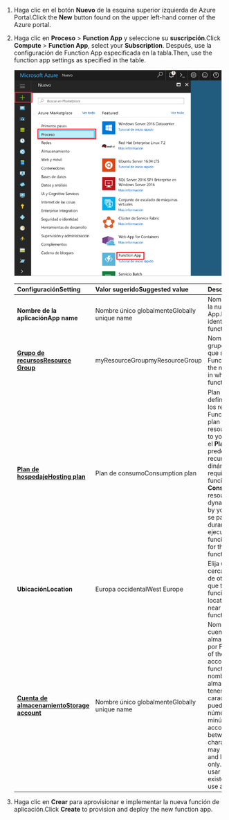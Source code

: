 1. <span data-ttu-id="1c236-101">Haga clic en el botón **Nuevo** de la esquina superior izquierda de Azure Portal.</span><span class="sxs-lookup"><span data-stu-id="1c236-101">Click the **New** button found on the upper left-hand corner of the Azure portal.</span></span>

1. <span data-ttu-id="1c236-102">Haga clic en **Proceso** > **Function App** y seleccione su **suscripción**.</span><span class="sxs-lookup"><span data-stu-id="1c236-102">Click **Compute** > **Function App**, select your **Subscription**.</span></span> <span data-ttu-id="1c236-103">Después, use la configuración de Function App especificada en la tabla.</span><span class="sxs-lookup"><span data-stu-id="1c236-103">Then, use the function app settings as specified in the table.</span></span>

    ![Creación de una aplicación de función en Azure Portal](./media/functions-create-function-app-portal/function-app-create-flow.png)

    | <span data-ttu-id="1c236-105">Configuración</span><span class="sxs-lookup"><span data-stu-id="1c236-105">Setting</span></span>      | <span data-ttu-id="1c236-106">Valor sugerido</span><span class="sxs-lookup"><span data-stu-id="1c236-106">Suggested value</span></span>  | <span data-ttu-id="1c236-107">Descripción</span><span class="sxs-lookup"><span data-stu-id="1c236-107">Description</span></span>                                        |
    | ------------ |  ------- | -------------------------------------------------- |
    | <span data-ttu-id="1c236-108">**Nombre de la aplicación**</span><span class="sxs-lookup"><span data-stu-id="1c236-108">**App name**</span></span> | <span data-ttu-id="1c236-109">Nombre único globalmente</span><span class="sxs-lookup"><span data-stu-id="1c236-109">Globally unique name</span></span> | <span data-ttu-id="1c236-110">Nombre que identifica la nueva Function App.</span><span class="sxs-lookup"><span data-stu-id="1c236-110">Name that identifies your new function app.</span></span> | 
    | <span data-ttu-id="1c236-111">**[Grupo de recursos](../articles/azure-resource-manager/resource-group-overview.md)**</span><span class="sxs-lookup"><span data-stu-id="1c236-111">**[Resource Group](../articles/azure-resource-manager/resource-group-overview.md)**</span></span> |  <span data-ttu-id="1c236-112">myResourceGroup</span><span class="sxs-lookup"><span data-stu-id="1c236-112">myResourceGroup</span></span> | <span data-ttu-id="1c236-113">Nombre para el nuevo grupo de recursos en el que se va a crear la Function App.</span><span class="sxs-lookup"><span data-stu-id="1c236-113">Name for the new resource group in which to create your function app.</span></span> | 
    | <span data-ttu-id="1c236-114">**[Plan de hospedaje](../articles/azure-functions/functions-scale.md)**</span><span class="sxs-lookup"><span data-stu-id="1c236-114">**[Hosting plan](../articles/azure-functions/functions-scale.md)**</span></span> |   <span data-ttu-id="1c236-115">Plan de consumo</span><span class="sxs-lookup"><span data-stu-id="1c236-115">Consumption plan</span></span> | <span data-ttu-id="1c236-116">Plan de hospedaje que define cómo se asignan los recursos a la Function App.</span><span class="sxs-lookup"><span data-stu-id="1c236-116">Hosting plan that defines how resources are allocated to your function app.</span></span> <span data-ttu-id="1c236-117">En el **Plan de consumo** predeterminado, los recursos se agregan dinámicamente según lo requieran sus funciones.</span><span class="sxs-lookup"><span data-stu-id="1c236-117">In the default **Consumption Plan**, resources are added dynamically as required by your functions.</span></span> <span data-ttu-id="1c236-118">Solo se paga por el tiempo durante el cual se ejecuten las funciones.</span><span class="sxs-lookup"><span data-stu-id="1c236-118">You only pay for the time your functions run.</span></span>   |
    | <span data-ttu-id="1c236-119">**Ubicación**</span><span class="sxs-lookup"><span data-stu-id="1c236-119">**Location**</span></span> | <span data-ttu-id="1c236-120">Europa occidental</span><span class="sxs-lookup"><span data-stu-id="1c236-120">West Europe</span></span> | <span data-ttu-id="1c236-121">Elija una ubicación cerca de usted o cerca de otros servicios a los que tendrán acceso las funciones.</span><span class="sxs-lookup"><span data-stu-id="1c236-121">Choose a location near you or near other services your functions will access.</span></span> |
    | <span data-ttu-id="1c236-122">**[Cuenta de almacenamiento](../articles/storage/common/storage-create-storage-account.md#create-a-storage-account)**</span><span class="sxs-lookup"><span data-stu-id="1c236-122">**[Storage account](../articles/storage/common/storage-create-storage-account.md#create-a-storage-account)**</span></span> |  <span data-ttu-id="1c236-123">Nombre único globalmente</span><span class="sxs-lookup"><span data-stu-id="1c236-123">Globally unique name</span></span> |  <span data-ttu-id="1c236-124">Nombre de la nueva cuenta de almacenamiento usada por Function App.</span><span class="sxs-lookup"><span data-stu-id="1c236-124">Name of the new storage account used by your function app.</span></span> <span data-ttu-id="1c236-125">Los nombres de cuentas de almacenamiento deben tener entre 3 y 24 caracteres, y solo pueden contener números y letras minúsculas.</span><span class="sxs-lookup"><span data-stu-id="1c236-125">Storage account names must be between 3 and 24 characters in length and may contain numbers and lowercase letters only.</span></span> <span data-ttu-id="1c236-126">También puede usar una cuenta existente.</span><span class="sxs-lookup"><span data-stu-id="1c236-126">You can also use an existing account.</span></span> |

1. <span data-ttu-id="1c236-127">Haga clic en **Crear** para aprovisionar e implementar la nueva función de aplicación.</span><span class="sxs-lookup"><span data-stu-id="1c236-127">Click **Create** to provision and deploy the new function app.</span></span>